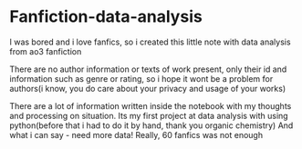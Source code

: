 # Fanfiction-data-analysis
I was bored and i love fanfics, so i created this little note with data analysis from ao3 fanfiction

There are no author information or texts of work present, only their id and information such as genre or rating, so i hope it wont be a problem for authors(i know, you do care about your privacy and usage of your works)

There are a lot of information written inside the notebook with my thoughts and processing on situation. Its my first project at data analysis with using python(before that i had to do it by hand, thank you organic chemistry)
And what i can say - need more data! Really, 60 fanfics was not enough
